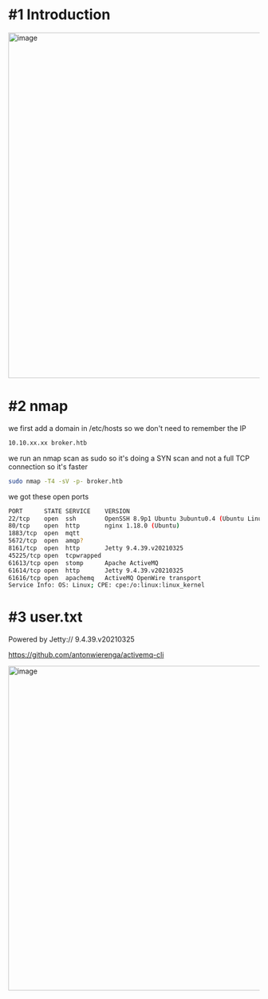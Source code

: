 # #1 Introduction
<img width="693" alt="image" src="https://github.com/Mate0r/app.hackthebock.com/assets/94843357/a1f1d832-68ca-40d1-b5c7-bdb7be15e255">

# #2 nmap

we first add a domain in /etc/hosts so we don't need to remember the IP
```bash
10.10.xx.xx broker.htb
```

we run an nmap scan as sudo so it's doing a SYN scan and not a full TCP connection so it's faster

```bash
sudo nmap -T4 -sV -p- broker.htb
```

we got these open ports
```bash
PORT      STATE SERVICE    VERSION
22/tcp    open  ssh        OpenSSH 8.9p1 Ubuntu 3ubuntu0.4 (Ubuntu Linux; protocol 2.0)
80/tcp    open  http       nginx 1.18.0 (Ubuntu)
1883/tcp  open  mqtt
5672/tcp  open  amqp?
8161/tcp  open  http       Jetty 9.4.39.v20210325
45225/tcp open  tcpwrapped
61613/tcp open  stomp      Apache ActiveMQ
61614/tcp open  http       Jetty 9.4.39.v20210325
61616/tcp open  apachemq   ActiveMQ OpenWire transport
Service Info: OS: Linux; CPE: cpe:/o:linux:linux_kernel
```

# #3 user.txt


Powered by Jetty:// 9.4.39.v20210325

https://github.com/antonwierenga/activemq-cli

<img width="651" alt="image" src="https://github.com/Mate0r/app.hackthebock.com/assets/94843357/743d88e7-56cc-4f1d-84c5-d3b8c67880a6">
